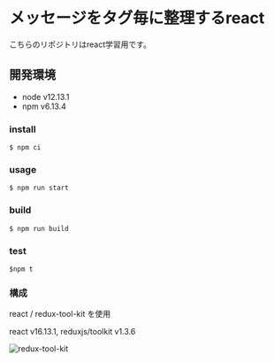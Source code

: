 # メッセージをタグ毎に整理するreact
こちらのリポジトリはreact学習用です。


## 開発環境

- node v12.13.1
- npm v6.13.4

### install

```
$ npm ci
```

### usage

```
$ npm run start
```

### build

```
$ npm run build
```

### test

```
$npm t
```

### 構成

react / redux-tool-kit を使用

react v16.13.1,
reduxjs/toolkit v1.3.6

![redux-tool-kit](https://user-images.githubusercontent.com/47517709/90846697-ad023980-e3a3-11ea-91cd-d2f6350c95df.png)
